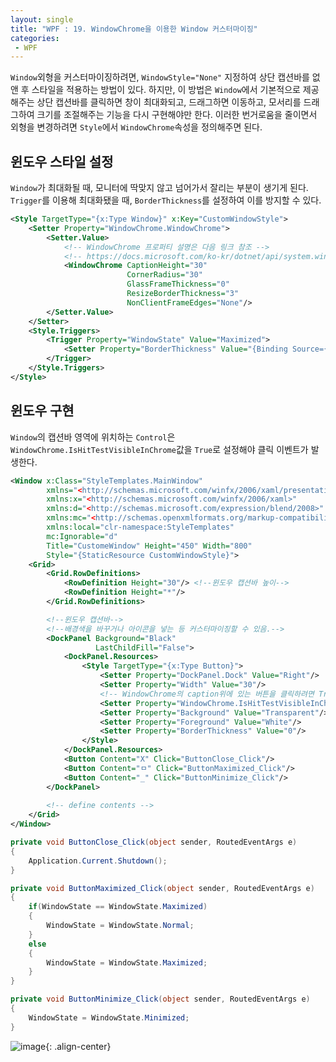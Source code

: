 ```yaml
---
layout: single
title: "WPF : 19. WindowChrome을 이용한 Window 커스터마이징"
categories:
 - WPF
---
```


`Window`외형을 커스터마이징하려면,  `WindowStyle="None"` 지정하여 상단 캡션바를 없앤 후 스타일을 적용하는 방법이 있다. 하지만, 이 방법은 `Window`에서 기본적으로 제공해주는 상단 캡션바를 클릭하면 창이 최대화되고, 드래그하면 이동하고, 모서리를 드래그하여 크기를 조절해주는 기능을 다시 구현해야만 한다. 이러한 번거로움을 줄이면서 외형을 변경하려면 `Style`에서 `WindowChrome`속성을 정의해주면 된다.

## 윈도우 스타일 설정

`Window`가 최대화될 때, 모니터에 딱맞지 않고 넘어가서 잘리는 부분이 생기게 된다. `Trigger`를 이용해 최대화됐을 때, `BorderThickness`를 설정하여 이를 방지할 수 있다.

```xml
<Style TargetType="{x:Type Window}" x:Key="CustomWindowStyle">
    <Setter Property="WindowChrome.WindowChrome">
        <Setter.Value>
            <!-- WindowChrome 프로퍼티 설명은 다음 링크 참조 -->
            <!-- https://docs.microsoft.com/ko-kr/dotnet/api/system.windows.shell.windowchrome?view=windowsdesktop-6.0 -->
            <WindowChrome CaptionHeight="30"
                          CornerRadius="30"
                          GlassFrameThickness="0"
                          ResizeBorderThickness="3"
                          NonClientFrameEdges="None"/>
        </Setter.Value>
    </Setter>
    <Style.Triggers>
        <Trigger Property="WindowState" Value="Maximized">
            <Setter Property="BorderThickness" Value="{Binding Source={x:Static SystemParameters.WindowResizeBorderThickness}}"/>
        </Trigger>
    </Style.Triggers>
</Style>
```

## 윈도우 구현

`Window`의 캡션바 영역에 위치하는 `Control`은 `WindowChrome.IsHitTestVisibleInChrome`값을 `True`로 설정해야 클릭 이벤트가 발생한다.

```xml
<Window x:Class="StyleTemplates.MainWindow"
        xmlns="<http://schemas.microsoft.com/winfx/2006/xaml/presentation>"
        xmlns:x="<http://schemas.microsoft.com/winfx/2006/xaml>"
        xmlns:d="<http://schemas.microsoft.com/expression/blend/2008>"
        xmlns:mc="<http://schemas.openxmlformats.org/markup-compatibility/2006>"
        xmlns:local="clr-namespace:StyleTemplates"
        mc:Ignorable="d"
        Title="CustomeWindow" Height="450" Width="800" 
        Style="{StaticResource CustomWindowStyle}">
    <Grid>
        <Grid.RowDefinitions>
            <RowDefinition Height="30"/> <!--윈도우 캡션바 높이-->
            <RowDefinition Height="*"/>
        </Grid.RowDefinitions>

        <!--윈도우 캡션바-->
        <!--배경색을 바꾸거나 아이콘을 넣는 등 커스터마이징할 수 있음.--> 
        <DockPanel Background="Black" 
                   LastChildFill="False">
            <DockPanel.Resources>
                <Style TargetType="{x:Type Button}">
                    <Setter Property="DockPanel.Dock" Value="Right"/>
                    <Setter Property="Width" Value="30"/>
                    <!-- WindowChrome의 caption위에 있는 버튼을 클릭하려면 True로 설정해야 함. -->
                    <Setter Property="WindowChrome.IsHitTestVisibleInChrome" Value="True"/>
                    <Setter Property="Background" Value="Transparent"/>
                    <Setter Property="Foreground" Value="White"/>
                    <Setter Property="BorderThickness" Value="0"/>
                </Style>
            </DockPanel.Resources>
            <Button Content="X" Click="ButtonClose_Click"/>
            <Button Content="ㅁ" Click="ButtonMaximized_Click"/>
            <Button Content="_" Click="ButtonMinimize_Click"/>
        </DockPanel>
      
        <!-- define contents -->
    </Grid>
</Window>
```

```csharp
private void ButtonClose_Click(object sender, RoutedEventArgs e)
{
    Application.Current.Shutdown();
}

private void ButtonMaximized_Click(object sender, RoutedEventArgs e)
{
    if(WindowState == WindowState.Maximized)
    {
        WindowState = WindowState.Normal;
    }
    else
    {
        WindowState = WindowState.Maximized;
    }
}

private void ButtonMinimize_Click(object sender, RoutedEventArgs e)
{
    WindowState = WindowState.Minimized;
}
```

![image](https://user-images.githubusercontent.com/38006679/150036979-6ee69250-d91f-45dd-8c69-582075d928ed.png){: .align-center}